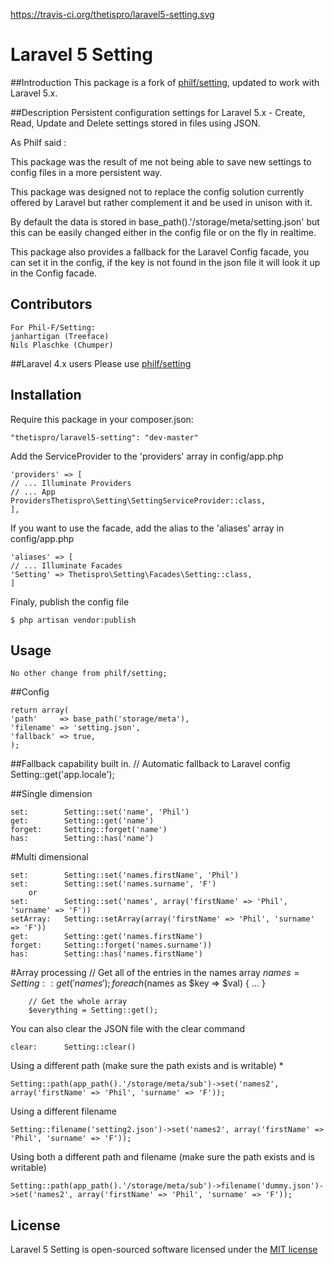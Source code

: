 https://travis-ci.org/thetispro/laravel5-setting.svg

# Laravel 5 Setting

##Introduction
This package is a fork of <a href ="https://github.com/Phil-F/Setting">philf/setting</a>, updated to work with Laravel 5.x.

##Description
Persistent configuration settings for Laravel 5.x - Create, Read, Update and Delete settings stored in files using JSON.

As Philf said : 

This package was the result of me not being able to save new settings to config files in a more persistent way.

This package was designed not to replace the config solution currently offered by Laravel but rather complement it and be used in unison with it.

By default the data is stored in base_path().'/storage/meta/setting.json' but this can be easily changed either in the config file or on the fly in realtime.

This package also provides a fallback for the Laravel Config facade, you can set it in the config, if the key is not found in the json file it will look it up in the Config facade.

## Contributors
    For Phil-F/Setting:
    janhartigan (Treeface)
    Nils Plaschke (Chumper)

##Laravel 4.x users
Please use <a href ="https://github.com/Phil-F/Setting">philf/setting</a>

## Installation
Require this package in your composer.json:

    "thetispro/laravel5-setting": "dev-master"

Add the ServiceProvider to the 'providers' array in config/app.php

    'providers' => [
    // ... Illuminate Providers
    // ... App 
    ProvidersThetispro\Setting\SettingServiceProvider::class,
    ],

If you want to use the facade, add the alias to the 'aliases' array in config/app.php

    'aliases' => [
    // ... Illuminate Facades    
    'Setting' => Thetispro\Setting\Facades\Setting::class,
    ]

Finaly, publish the config file

    $ php artisan vendor:publish

## Usage
    No other change from philf/setting;

##Config

    return array(
    'path'     => base_path('storage/meta'),
    'filename' => 'setting.json',
    'fallback' => true,
    );

##Fallback capability built in. 
    // Automatic fallback to Laravel config
    Setting::get('app.locale');

##Single dimension

    set:        Setting::set('name', 'Phil')
    get:        Setting::get('name')
    forget:     Setting::forget('name')
    has:        Setting::has('name')

#Multi dimensional

    set:        Setting::set('names.firstName', 'Phil')
    set:        Setting::set('names.surname', 'F')
        or
    set:        Setting::set('names', array('firstName' => 'Phil', 'surname' => 'F'))
    setArray:   Setting::setArray(array('firstName' => 'Phil', 'surname' => 'F'))
    get:        Setting::get('names.firstName')
    forget:     Setting::forget('names.surname'))
    has:        Setting::has('names.firstName')

#Array processing
        // Get all of the entries in the names array
        $names = Setting::get('names');        
        foreach ($names as $key => $val)
        {
            ...
        }

        // Get the whole array
        $everything = Setting::get();

You can also clear the JSON file with the clear command

    clear:      Setting::clear()

Using a different path (make sure the path exists and is writable) *

    Setting::path(app_path().'/storage/meta/sub')->set('names2', array('firstName' => 'Phil', 'surname' => 'F'));

Using a different filename

    Setting::filename('setting2.json')->set('names2', array('firstName' => 'Phil', 'surname' => 'F'));

Using both a different path and filename (make sure the path exists and is writable)

    Setting::path(app_path().'/storage/meta/sub')->filename('dummy.json')->set('names2', array('firstName' => 'Phil', 'surname' => 'F'));

## License

Laravel 5 Setting is open-sourced software licensed under the [MIT license](http://opensource.org/licenses/MIT)
